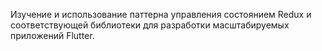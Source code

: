 Изучение и использование паттерна управления состоянием Redux и соответствующей библиотеки для разработки масштабируемых приложений Flutter.